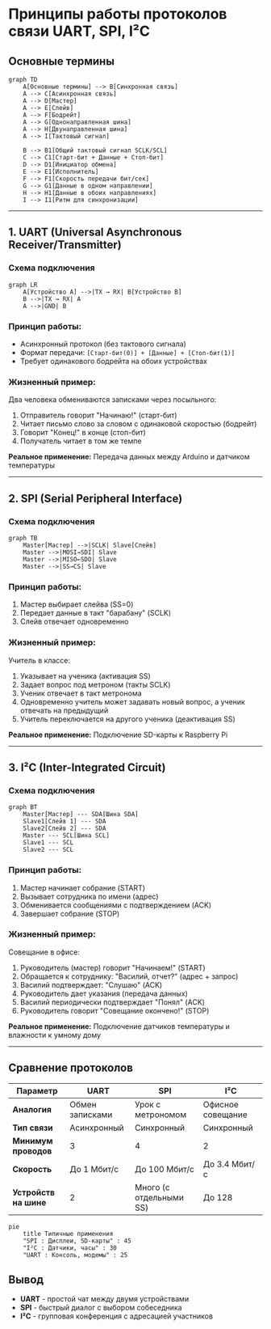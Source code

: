 # Принципы работы протоколов связи UART, SPI, I²C

## Основные термины
```mermaid
graph TD
    A[Основные термины] --> B[Синхронная связь]
    A --> C[Асинхронная связь]
    A --> D[Мастер]
    A --> E[Слейв]
    A --> F[Бодрейт]
    A --> G[Однонаправленная шина]
    A --> H[Двунаправленная шина]
    A --> I[Тактовый сигнал]
    
    B --> B1[Общий тактовый сигнал SCLK/SCL]
    C --> C1[Старт-бит + Данные + Стоп-бит]
    D --> D1[Инициатор обмена]
    E --> E1[Исполнитель]
    F --> F1[Скорость передачи бит/сек]
    G --> G1[Данные в одном направлении]
    H --> H1[Данные в обоих направлениях]
    I --> I1[Ритм для синхронизации]
```

---

## 1. UART (Universal Asynchronous Receiver/Transmitter)

### Схема подключения
```mermaid
graph LR
    A[Устройство A] -->|TX → RX| B[Устройство B]
    B -->|TX → RX| A
    A -->|GND| B
```

### Принцип работы:
- Асинхронный протокол (без тактового сигнала)
- Формат передачи: `[Старт-бит(0)] + [Данные] + [Стоп-бит(1)]`
- Требует одинакового бодрейта на обоих устройствах

### Жизненный пример: 
Два человека обмениваются записками через посыльного:
1. Отправитель говорит "Начинаю!" (старт-бит)
2. Читает письмо слово за словом с одинаковой скоростью (бодрейт)
3. Говорит "Конец!" в конце (стоп-бит)
4. Получатель читает в том же темпе

**Реальное применение:** Передача данных между Arduino и датчиком температуры

---

## 2. SPI (Serial Peripheral Interface)

### Схема подключения
```mermaid
graph TB
    Master[Мастер] -->|SCLK| Slave[Слейв]
    Master -->|MOSI→SDI| Slave
    Master -->|MISO←SDO| Slave
    Master -->|SS→CS| Slave
```

### Принцип работы:
1. Мастер выбирает слейва (SS=0)
2. Передает данные в такт "барабану" (SCLK)
3. Слейв отвечает одновременно

### Жизненный пример:
Учитель в классе:
1. Указывает на ученика (активация SS)
2. Задает вопрос под метроном (такты SCLK)
3. Ученик отвечает в такт метронома
4. Одновременно учитель может задавать новый вопрос, а ученик отвечать на предыдущий
5. Учитель переключается на другого ученика (деактивация SS)

**Реальное применение:** Подключение SD-карты к Raspberry Pi

---

## 3. I²C (Inter-Integrated Circuit)

### Схема подключения
```mermaid
graph BT
    Master[Мастер] --- SDA[Шина SDA]
    Slave1[Слейв 1] --- SDA
    Slave2[Слейв 2] --- SDA
    Master --- SCL[Шина SCL]
    Slave1 --- SCL
    Slave2 --- SCL
```

### Принцип работы:
1. Мастер начинает собрание (START)
2. Вызывает сотрудника по имени (адрес)
3. Обменивается сообщениями с подтверждением (ACK)
4. Завершает собрание (STOP)

### Жизненный пример:
Совещание в офисе:
1. Руководитель (мастер) говорит "Начинаем!" (START)
2. Обращается к сотруднику: "Василий, отчет?" (адрес + запрос)
3. Василий подтверждает: "Слушаю" (ACK)
4. Руководитель дает указания (передача данных)
5. Василий периодически подтверждает "Понял" (ACK)
6. Руководитель говорит "Совещание окончено!" (STOP)

**Реальное применение:** Подключение датчиков температуры и влажности к умному дому

---

## Сравнение протоколов

| Параметр               | UART                          | SPI                            | I²C                            |
|------------------------|-------------------------------|--------------------------------|--------------------------------|
| **Аналогия**           | Обмен записками               | Урок с метрономом              | Офисное совещание              |
| **Тип связи**          | Асинхронный                  | Синхронный                    | Синхронный                    |
| **Минимум проводов**   | 3                            | 4                             | 2                             |
| **Скорость**           | До 1 Мбит/с                  | До 100 Мбит/с                 | До 3.4 Мбит/с                 |
| **Устройств на шине**  | 2                            | Много (с отдельными SS)       | До 128                        |

```mermaid
pie
    title Типичные применения
    "SPI : Дисплеи, SD-карты" : 45
    "I²C : Датчики, часы" : 30
    "UART : Консоль, модемы" : 25
```

## Вывод
- **UART** - простой чат между двумя устройствами  
- **SPI** - быстрый диалог с выбором собеседника  
- **I²C** - групповая конференция с адресацией участников

